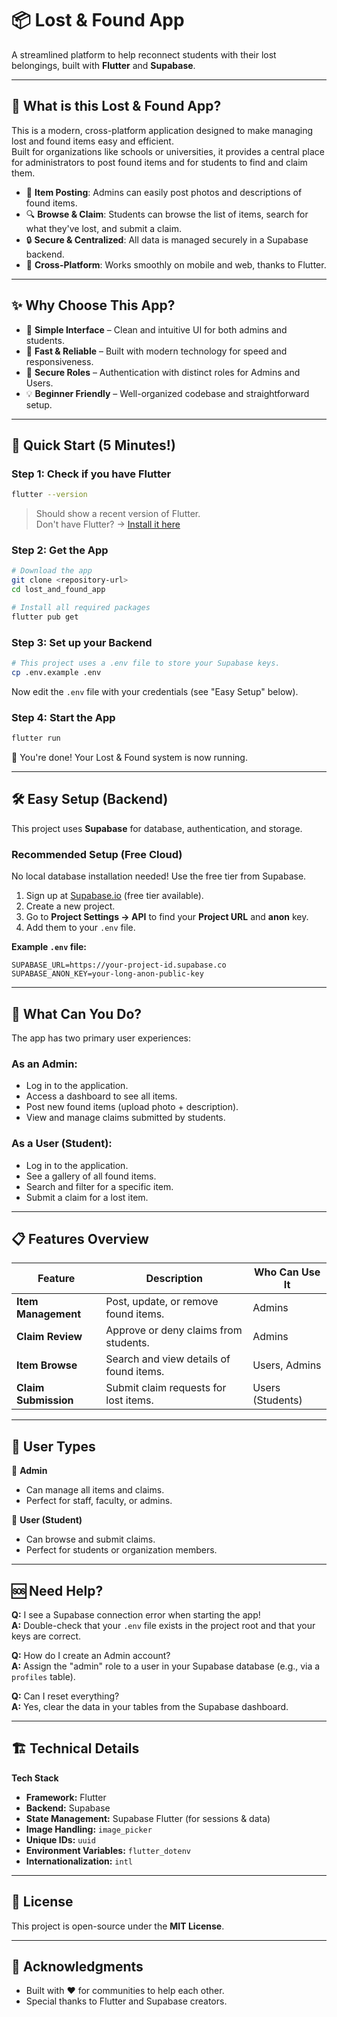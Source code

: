 # 📦 Lost & Found App

A streamlined platform to help reconnect students with their lost belongings, built with **Flutter** and **Supabase**.

---

## 🤔 What is this Lost & Found App?

This is a modern, cross-platform application designed to make managing lost and found items easy and efficient.  
Built for organizations like schools or universities, it provides a central place for administrators to post found items and for students to find and claim them.

* 📸 **Item Posting**: Admins can easily post photos and descriptions of found items.  
* 🔍 **Browse & Claim**: Students can browse the list of items, search for what they've lost, and submit a claim.  
* 🔒 **Secure & Centralized**: All data is managed securely in a Supabase backend.  
* 📱 **Cross-Platform**: Works smoothly on mobile and web, thanks to Flutter.

---

## ✨ Why Choose This App?

* 🎨 **Simple Interface** – Clean and intuitive UI for both admins and students.
* 🚀 **Fast & Reliable** – Built with modern technology for speed and responsiveness.
* 🔐 **Secure Roles** – Authentication with distinct roles for Admins and Users.
* 💡 **Beginner Friendly** – Well-organized codebase and straightforward setup.

---

## 🚀 Quick Start (5 Minutes!)

### Step 1: Check if you have Flutter
```bash
flutter --version
```
> Should show a recent version of Flutter.  
> Don't have Flutter? → [Install it here](https://docs.flutter.dev/get-started/install)

### Step 2: Get the App
```bash
# Download the app
git clone <repository-url>
cd lost_and_found_app

# Install all required packages
flutter pub get
```

### Step 3: Set up your Backend
```bash
# This project uses a .env file to store your Supabase keys.
cp .env.example .env
```
Now edit the `.env` file with your credentials (see "Easy Setup" below).

### Step 4: Start the App
```bash
flutter run
```

🎉 You're done! Your Lost & Found system is now running.

---

## 🛠 Easy Setup (Backend)

This project uses **Supabase** for database, authentication, and storage.

### Recommended Setup (Free Cloud)
No local database installation needed! Use the free tier from Supabase.

1. Sign up at [Supabase.io](https://supabase.io/) (free tier available).
2. Create a new project.
3. Go to **Project Settings → API** to find your **Project URL** and **anon** key.
4. Add them to your `.env` file.

**Example `.env` file:**
```env
SUPABASE_URL=https://your-project-id.supabase.co
SUPABASE_ANON_KEY=your-long-anon-public-key
```

---

## 🎨 What Can You Do?

The app has two primary user experiences:

### As an Admin:
- Log in to the application.
- Access a dashboard to see all items.
- Post new found items (upload photo + description).
- View and manage claims submitted by students.

### As a User (Student):
- Log in to the application.
- See a gallery of all found items.
- Search and filter for a specific item.
- Submit a claim for a lost item.

---

## 📋 Features Overview

| Feature           | Description                                         | Who Can Use It      |
|-------------------|-----------------------------------------------------|---------------------|
| **Item Management** | Post, update, or remove found items.                | Admins              |
| **Claim Review**    | Approve or deny claims from students.               | Admins              |
| **Item Browse**     | Search and view details of found items.              | Users, Admins       |
| **Claim Submission**| Submit claim requests for lost items.               | Users (Students)    |

---

## 👥 User Types

👑 **Admin**  
* Can manage all items and claims.  
* Perfect for staff, faculty, or admins.

📖 **User (Student)**  
* Can browse and submit claims.  
* Perfect for students or organization members.

---

## 🆘 Need Help?

**Q:** I see a Supabase connection error when starting the app!  
**A:** Double-check that your `.env` file exists in the project root and that your keys are correct.

**Q:** How do I create an Admin account?  
**A:** Assign the "admin" role to a user in your Supabase database (e.g., via a `profiles` table).

**Q:** Can I reset everything?  
**A:** Yes, clear the data in your tables from the Supabase dashboard.

---

## 🏗 Technical Details

**Tech Stack**
- **Framework:** Flutter
- **Backend:** Supabase
- **State Management:** Supabase Flutter (for sessions & data)
- **Image Handling:** `image_picker`
- **Unique IDs:** `uuid`
- **Environment Variables:** `flutter_dotenv`
- **Internationalization:** `intl`

---

## 📄 License
This project is open-source under the **MIT License**.

---

## 🙏 Acknowledgments
* Built with ❤️ for communities to help each other.
* Special thanks to Flutter and Supabase creators.
